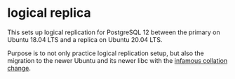 # logical replica

This sets up logical replication for PostgreSQL 12 between the primary on Ubuntu 18.04 LTS and a replica on Ubuntu 20.04 LTS.

Purpose is to not only practice logical replication setup, but also the migration to the newer Ubuntu and its newer libc with the [infamous collation change](https://postgresql.verite.pro/blog/2018/08/27/glibc-upgrade.html).
